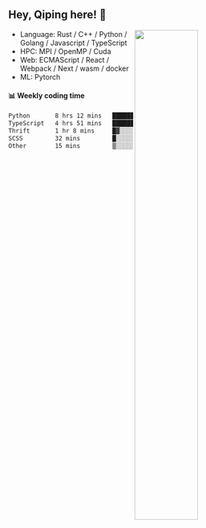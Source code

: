 

## Hey, Qiping here! :wave:

[<img align="right" width="50%" src="https://github-readme-stats.vercel.app/api?username=ppppqp&theme=dark&show_icons=true">](https://metrics.lecoq.io/ppppqp?template=classic)



-   Language: Rust / C++ / Python / Golang / Javascript / TypeScript
-   HPC: MPI / OpenMP / Cuda
-   Web: ECMAScript / React / Webpack / Next / wasm / docker
-   ML: Pytorch



#### :bar_chart: Weekly coding time

<!--START_SECTION:waka-->

```txt
Python       8 hrs 12 mins   █████████████░░░░░░░░░░░░   52.28 %
TypeScript   4 hrs 51 mins   ███████▓░░░░░░░░░░░░░░░░░   30.93 %
Thrift       1 hr 8 mins     █▓░░░░░░░░░░░░░░░░░░░░░░░   07.30 %
SCSS         32 mins         █░░░░░░░░░░░░░░░░░░░░░░░░   03.49 %
Other        15 mins         ▒░░░░░░░░░░░░░░░░░░░░░░░░   01.60 %
```

<!--END_SECTION:waka-->
